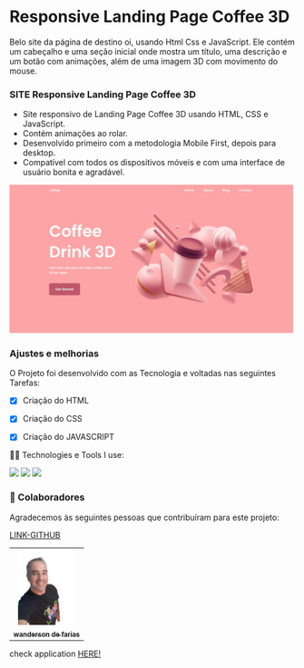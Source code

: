 # Responsive Landing Page Coffee 3D

Belo site da página de destino oi, usando Html Css e JavaScript. Ele contém um cabeçalho e uma seção inicial onde mostra um título, uma descrição e um botão com animações, além de uma imagem 3D com movimento do mouse.

### SITE Responsive Landing Page Coffee 3D

- Site responsivo de Landing Page Coffee 3D usando HTML, CSS e JavaScript.
- Contém animações ao rolar.
- Desenvolvido primeiro com a metodologia Mobile First, depois para desktop.
- Compatível com todos os dispositivos móveis e com uma interface de usuário bonita e agradável.



<img src="./logo.jpg/" width="500px" alt="#">

### Ajustes e melhorias

O Projeto foi desenvolvido com as Tecnologia e voltadas nas seguintes Tarefas:

- [x] Criação do HTML
- [x] Criação do CSS
- [x] Criação do JAVASCRIPT


 🧑‍💻 Technologies e Tools I use:
 
 <div>
 <img src="https://img.shields.io/badge/HTML5-E34F26?style=for-the-badge&logo=html5&logoColor=white">
 
 <img src="https://img.shields.io/badge/CSS3-1572B6?style=for-the-badge&logo=css3&logoColor=white">

 <img src="https://img.shields.io/badge/JavaScript-F7DF1E?style=for-the-badge&logo=javascript&logoColor=black"> 

</div>


### 🚀 Colaboradores

Agradecemos às seguintes pessoas que contribuíram para este projeto:

<table>
  <tr>
     <td align="center">
      <a href="#">
        <img src="./foto.jpg/" width="100px" alt="wanderson"/><br>
        <sub>
          <b>wanderson de farias</b>
        </sub>
        </sub>
      </a>
    </td>
    <a href="https://github.com/wandersondefariasprogramador" >LINK-GITHUB</a>

  </tr>
 
</table>
 
 check application <a href="https://wandersondefariasprogramador.github.io/SITE-DE-DESTINO-RESPONSIVA-COFFE3D/
 ">HERE!</a>


